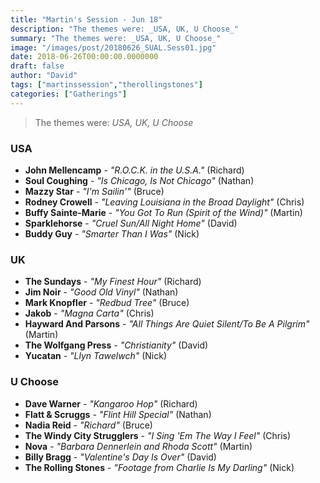```yaml
---
title: "Martin's Session - Jun 18"
description: "The themes were: _USA, UK, U Choose_"
summary: "The themes were: _USA, UK, U Choose_"
image: "/images/post/20180626_SUAL.Sess01.jpg"
date: 2018-06-26T00:00:00.0000000
draft: false
author: "David"
tags: ["martinssession","therollingstones"]
categories: ["Gatherings"]
---
```

> The themes were: _USA, UK, U Choose_
### USA
- **John Mellencamp** - _"R.O.C.K. in the U.S.A."_ (Richard)
- **Soul Coughing** - _"Is Chicago, Is Not Chicago"_ (Nathan)
- **Mazzy Star** - _"I'm Sailin'"_ (Bruce)
- **Rodney Crowell** - _"Leaving Louisiana in the Broad Daylight"_ (Chris)
- **Buffy Sainte-Marie** - _"You Got To Run (Spirit of the Wind)"_ (Martin)
- **Sparklehorse** - _"Cruel Sun/All Night Home"_ (David)
- **Buddy Guy** - _"Smarter Than I Was"_ (Nick)
### UK
- **The Sundays** - _"My Finest Hour"_ (Richard)
- **Jim Noir** - _"Good Old Vinyl"_ (Nathan)
- **Mark Knopfler** - _"Redbud Tree"_ (Bruce)
- **Jakob** - _"Magna Carta"_ (Chris)
- **Hayward And Parsons** - _"All Things Are Quiet Silent/To Be A Pilgrim"_ (Martin)
- **The Wolfgang Press** - _"Christianity"_ (David)
- **Yucatan** - _"Llyn Tawelwch"_ (Nick)
### U Choose
- **Dave Warner** - _"Kangaroo Hop"_ (Richard)
- **Flatt & Scruggs** - _"Flint Hill Special"_ (Nathan)
- **Nadia Reid** - _"Richard"_ (Bruce)
- **The Windy City Strugglers** - _"I Sing 'Em The Way I Feel"_ (Chris)
- **Nova** - _"Barbara Dennerlein and Rhoda Scott"_ (Martin)
- **Billy Bragg** - _"Valentine's Day Is Over"_ (David)
- **The Rolling Stones** - _"Footage from Charlie Is My Darling"_ (Nick)
